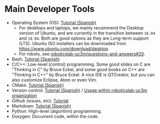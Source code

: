 # Main Developer Tools

- Operating System (OS): [Tutorial (Spanish)](https://asrob-uc3m.gitbooks.io/tutoriales/content/software/linux/introduction.html)
   - For desktops and laptops, we mainly recommend the Desktop version of Ubuntu, and are currently in the transition between `16.04` and `18.04`. Both are good options as they are Long-term support (LTS). Ubuntu ISO installers can be downloaded from <https://www.ubuntu.com/download/desktop>
   - For robots, see [roboticslab-uc3m/questions-and-answers#20](https://github.com/roboticslab-uc3m/questions-and-answers/issues/20). 
- Bash: [Tutorial (Spanish)](https://github.com/asrob-uc3m/tutoriales/blob/master/software/linux/bash.md) 
- C/C++: Low-level (control) programming. Some good slides on C are "Thinking in C" by Bruce Eckel, and some good books on C++ are "Thinking in C++" by Bruce Eckel. A nice IDE is QTCreator, but you can also customize Eclipse, Atom or even Vim. 
- CMake: [Tutorial (Spanish)](https://asrob-uc3m.gitbooks.io/tutoriales/content/software/programming/cmake.html)
- Version control: [Tutorial (Spanish)](https://asrob-uc3m.gitbooks.io/tutoriales/content/software/version-control/) / [Usage within roboticslab-uc3m organization](version-control.md)
- Github (issues, etc): [Tutorial](https://david-estevez.gitbooks.io/the-git-the-bad-and-the-ugly/content/)
- Markdown: [Tutorial (Spanish)](https://asrob-uc3m.gitbooks.io/tutoriales/content/writing/markdown.html)
- Python: High-level (algorithm) programming.
- Doxygen: Document code, within the code.
